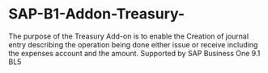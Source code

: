 # SAP-B1-Addon-Treasury-
The purpose of the Treasury Add-on is to enable the Creation of journal entry describing the operation being done either issue or receive including the expenses account and the amount.
Supported by SAP Business One 9.1 BL5
